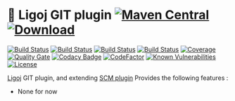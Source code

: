 # :link: Ligoj GIT plugin [![Maven Central](https://maven-badges.herokuapp.com/maven-central/org.ligoj.plugin/plugin-scm-git/badge.svg)](https://maven-badges.herokuapp.com/maven-central/org.ligoj.plugin/plugin-scm-git) [![Download](https://api.bintray.com/packages/ligoj/maven-repo/plugin-scm-git/images/download.svg) ](https://bintray.com/ligoj/maven-repo/plugin-scm-git/_latestVersion)

[![Build Status](https://travis-ci.org/ligoj/plugin-scm-git.svg?branch=master)](https://travis-ci.org/ligoj/plugin-scm-git)
[![Build Status](https://circleci.com/gh/ligoj/plugin-scm-git.svg?style=svg)](https://circleci.com/gh/ligoj/plugin-scm-git)
[![Build Status](https://semaphoreci.com/api/v1/ligoj/plugin-scm-git/branches/master/shields_badge.svg)](https://semaphoreci.com/ligoj/plugin-scm-git)
[![Build Status](https://ci.appveyor.com/api/projects/status/od4nfwlbgqjn5i1j/branch/master?svg=true)](https://ci.appveyor.com/project/ligoj/plugin-scm-git/branch/master)
[![Coverage](https://sonarcloud.io/api/project_badges/measure?project=org.ligoj.plugin%3plugin-scm-git&metric=coverage)](https://sonarcloud.io/component_measures/metric/coverage/list?id=org.ligoj.plugin%3plugin-scm-git)
[![Quality Gate](https://sonarcloud.io/api/project_badges/measure?metric=alert_status&project=org.ligoj.plugin:plugin-scm-git)](https://sonarcloud.io/dashboard/index/org.ligoj.plugin:plugin-scm-git)
[![Codacy Badge](https://api.codacy.com/project/badge/Grade/8e23da67383f41988e181e4cc8a873fa)](https://www.codacy.com/app/ligoj/plugin-scm-git?utm_source=github.com&amp;utm_medium=referral&amp;utm_content=ligoj/plugin-scm-git&amp;utm_campaign=Badge_Grade)
[![CodeFactor](https://www.codefactor.io/repository/github/ligoj/plugin-scm-git/badge)](https://www.codefactor.io/repository/github/ligoj/plugin-scm-git)
[![Known Vulnerabilities](https://snyk.io/test/github/ligoj/plugin-scm-git/badge.svg)](https://snyk.io/test/github/ligoj/plugin-scm-git)
[![License](http://img.shields.io/:license-mit-blue.svg)](http://fabdouglas.mit-license.org/)

[Ligoj](https://github.com/ligoj/ligoj) GIT plugin, and extending [SCM plugin](https://github.com/ligoj/plugin-scm)
Provides the following features :
- None for now
